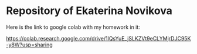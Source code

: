 # Repository of Ekaterina Novikova

Here is the link to google colab with my homework in it:

https://colab.research.google.com/drive/1lQsYuE_jSLKZVt9eCLYMjrDJC95K-y8W?usp=sharing
